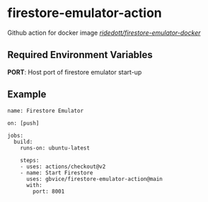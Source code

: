 # firestore-emulator-action

Github action for docker image [*ridedott/firestore-emulator-docker*](https://github.com/ridedott/firestore-emulator-docker)

## Required Environment Variables
**PORT**: Host port of firestore emulator start-up

## Example

```
name: Firestore Emulator

on: [push]

jobs:
  build:
    runs-on: ubuntu-latest

    steps:
    - uses: actions/checkout@v2
    - name: Start Firestore
      uses: gbvice/firestore-emulator-action@main
      with:
        port: 8001
```
